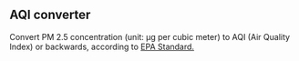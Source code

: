 AQI converter
---
Convert PM 2.5 concentration (unit: μg per cubic meter) to AQI (Air Quality Index) or backwards,
according to [EPA Standard.](http://aqicn.org/faq/2013-09-09/revised-pm25-aqi-breakpoints/)
